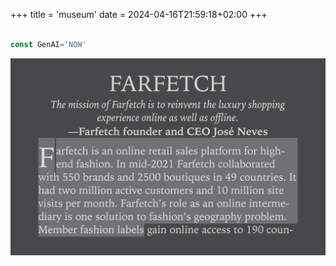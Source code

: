 +++
title = 'museum'
date = 2024-04-16T21:59:18+02:00
+++


```javascript

const GenAI='NOW'

```


![Image alt](1.png)